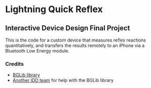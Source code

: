 # Lightning Quick Reflex
## Interactive Device Design Final Project

This is the code for a custom device that measures reflex reactions
quantitatively, and transfers the results remotely to an iPhone via
a Bluetooth Low Energy module.

### Credits
* [BGLib library](https://github.com/jrowberg/bglib/)
* [Another IDD team](https://github.com/kanderek/IDD-final-project) for help with the BGLib library
